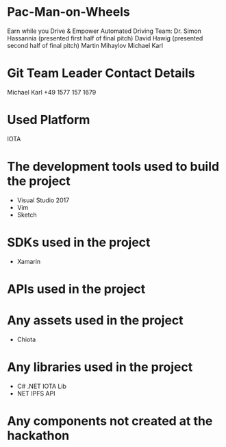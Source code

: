 # Pac-Man-on-Wheels
Earn while you Drive &amp; Empower Automated Driving
Team:
Dr. Simon Hassannia (presented first half of final pitch)
David Hawig (presented second half of final pitch)
Martin Mihaylov
Michael Karl  

# Git Team Leader Contact Details
Michael Karl 
+49 1577 157 1679

# Used Platform
IOTA

# The development tools used to build the project
- Visual Studio 2017
- Vim
- Sketch

# SDKs used in the project
- Xamarin

# APIs used in the project

# Any assets used in the project
- Chiota

# Any libraries used in the project
- C# .NET IOTA Lib
- NET IPFS API

# Any components not created at the hackathon
